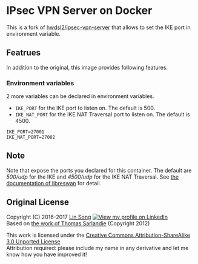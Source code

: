 # IPsec VPN Server on Docker

This is a fork of [hwdsl2/ipsec-vpn-server](https://hub.docker.com/r/hwdsl2/ipsec-vpn-server)
that allows to set the IKE port in environment variable.


## Featrues

In addition to the original, this image provides following features.


### Environment variables

2 more variables can be declared in environment variables.

- `IKE_PORT` for the IKE port to listen on. The default is 500.
- `IKE_NAT_PORT` for the IKE NAT Traversal port to listen on. The default is 4500.

```
IKE_PORT=27001
IKE_NAT_PORT=27002
```


## Note

Note that expose the ports you declared for this container.
The default are *500/udp* for the IKE and *4500/udp* for the IKE NAT Traversal.
See [the documentation of libreswan](https://libreswan.org/man/ipsec.conf.5.html)
for detail.


## Original License

Copyright (C) 2016-2017 [Lin Song](https://www.linkedin.com/in/linsongui) [![View my profile on LinkedIn](https://static.licdn.com/scds/common/u/img/webpromo/btn_viewmy_160x25.png)](https://www.linkedin.com/in/linsongui)   
Based on [the work of Thomas Sarlandie](https://github.com/sarfata/voodooprivacy) (Copyright 2012)

This work is licensed under the [Creative Commons Attribution-ShareAlike 3.0 Unported License](http://creativecommons.org/licenses/by-sa/3.0/)   
Attribution required: please include my name in any derivative and let me know how you have improved it!
